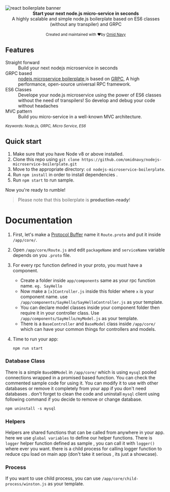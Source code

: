 <img src="http://oi68.tinypic.com/ndap21.jpg" alt="react boilerplate banner" align="center" />

<br />

<div align="center"><strong>Start your next node.js micro-service in seconds</strong></div>
<div align="center">A highly scalable and simple node.js boilerplate based on ES6 classes (without any transpiler) and GRPC </div>

<br />


<div align="center">
  <sub>Created and maintained with ❤️by <a href="http://omid.navy">Omid Navy</a></sub>
</div>

## Features

<dl>
  <dt>Straight forward</dt>
  <dd>Build your next nodejs microservice in seconds</dd>

  <dt>GRPC based</dt>
  <dd><a href="omidnavy/nodejs-microservice-boilerplate">nodejs microservice boilerplate </a> is based on <a href="grpc.io">GRPC</a>, A high performance, open-source universal RPC framework.</dd>

  <dt>ES6 Classes</dt>
  <dd>Develope your node.js microservice using the power of ES6 classes without the need of transpilers! So develop and debug your code without headaches</dd>

  <dt>MVC pattern</dt>
  <dd>Build you micro-service in a well-known MVC architecture.</dd>

</dl>

<sub><i>Keywords: Node.js, GRPC, Micro Service, ES6</i></sub>
<br/>
## Quick start

1.  Make sure that you have Node v8 or above installed.
2.  Clone this repo using `git clone https://github.com/omidnavy/nodejs-microservice-boilerplate.git`
3.  Move to the appropriate directory: `cd nodejs-microservice-boilerplate`.<br />
4.  Run `npm install` in order to install dependencies .<br />
5.  Run `npm start` to run sample.

Now you're ready to rumble!

> Please note that this boilerplate is **production-ready**!

# Documentation

1.  First, let's make a [Protocol Buffer](https://developers.google.com/protocol-buffers/) name it `Route.proto` and put it inside `/app/core/`.

1.  Open `/app/core/Route.js` and edit `packageName` and `serviceName` variable depends on you `.proto` file.

1.  For every rpc function defined in your proto, you must have a component.
    - Create a folder inside `app/components` same as your rpc function name. `eg. SayHello` 
    - Now make a `[x]Controller.js` inside this folder where `x` is your component name. use `/app/components/SayHello/SayHelloController.js` as your template.
    - You can declare model classes inside your component folder then require it in your controller class. Use `/app/components/SayHello/myModel.js` as your template.
    - There is a `BaseController` and `BaseModel` class inside `/app/core/` which can have your common things for controllers and models.
    
1.  Time to run your app:

    ```shell
    npm run start
    ```


### Database Class

There is a simple `BaseDBModel` in `/app/core/` which is using `mysql` pooled connections wrapped in a promised based function.
  You can check the commented sample code for using it.
  You can modify it to use with other databases or remove it completely from your app if you don't need databases . don't forget to clean the code and uninstall `mysql` client using following command if you decide to remove or change database.
  ```shell
  npm uninstall -s mysql
  ``` 

### Helpers

Helpers are shared functions that can be called from anywhere in your app. here we use `global variables` to define our helper functions.
There is `logger` helper function defined as sample , you can call it with `logger()` where ever you want. there is a child process for calling logger function to reduce cpu load on main app (don't take it serious , its just a showcase).

### Process

If you want to use child process, you can use `/app/core/child-process/winston.js` as your template.
